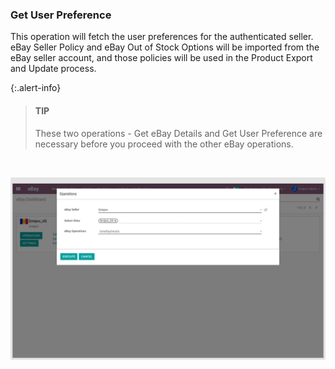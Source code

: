
### Get User Preference



This operation will fetch the user preferences for the authenticated seller. eBay Seller Policy and eBay Out of Stock Options will be imported from the eBay seller account, and those policies will be used in the Product Export and Update process.



{:.alert-info} 
> 
> #### TIP
> 
> These two operations - Get eBay Details and Get User Preference are necessary before you proceed with the other eBay operations.
> 
> 
> 


 


![](./images/7-2-1.png)



